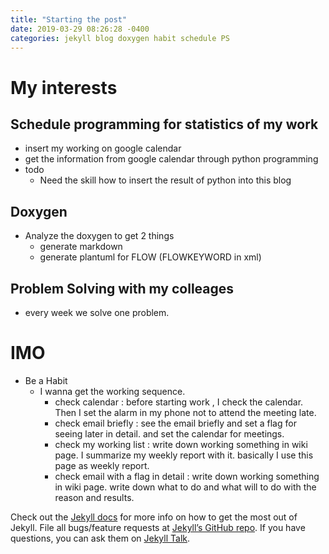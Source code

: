 ```yaml
---
title: "Starting the post"
date: 2019-03-29 08:26:28 -0400
categories: jekyll blog doxygen habit schedule PS
---
```


# My interests
## Schedule programming for statistics of my work
- insert my working on google calendar
- get the information from google calendar through python programming
- todo
    - Need the skill how to insert the result of python into this blog

## Doxygen
- Analyze the doxygen to get 2 things
    - generate markdown
    - generate plantuml for FLOW  (FLOWKEYWORD in xml)

## Problem Solving with my colleages 
- every week we solve one problem.

# IMO
- Be a Habit
    - I wanna get the working sequence.
        - check calendar : before starting work , I check the calendar. Then I set the alarm in my phone not to attend the meeting late.
        - check email briefly : see the email briefly and set a flag for seeing later in detail. and set the calendar for meetings.
        - check my working list : write down working something in wiki page. I summarize my weekly report with it.   basically I use this page as weekly report.
        - check email with a flag in detail : write down working something in wiki page. write down what to do and what will to do with the reason and results.


Check out the [Jekyll docs][jekyll-docs] for more info on how to get the most out of Jekyll. File all bugs/feature requests at [Jekyll’s GitHub repo][jekyll-gh]. If you have questions, you can ask them on [Jekyll Talk][jekyll-talk].

[jekyll-docs]: https://jekyllrb.com/docs/home
[jekyll-gh]:   https://github.com/jekyll/jekyll
[jekyll-talk]: https://talk.jekyllrb.com/


